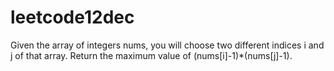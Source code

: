 # leetcode12dec
Given the array of integers nums, you will choose two different indices i and j of that array. Return the maximum value of (nums[i]-1)*(nums[j]-1).
